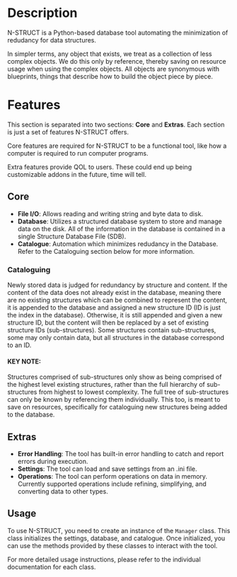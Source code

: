 # Description
N-STRUCT is a Python-based database tool automating the minimization of redudancy for data structures.

In simpler terms, any object that exists, we treat as a collection of less complex objects. We do this only by reference, thereby saving on resource usage when using the complex objects. All objects are synonymous with blueprints, things that describe how to build the object piece by piece.

# Features
This section is separated into two sections: **Core** and **Extras**. Each section is just a set of features N-STRUCT offers.

Core features are required for N-STRUCT to be a functional tool, like how a computer is required to run computer programs.

Extra features provide QOL to users. These could end up being customizable addons in the future, time will tell.

## Core
- **File I/O**: Allows reading and writing string and byte data to disk.
- **Database**: Utilizes a structured database system to store and manage data on the disk. All of the information in the database is contained in a single Structure Database File (SDB).
- **Catalogue**: Automation which minimizes redudancy in the Database. Refer to the Cataloguing section below for more information.

### Cataloguing
Newly stored data is judged for redundancy by structure and content. If the content of the data does not already exist in the database, meaning there are no existing structures which can be combined to represent the content, it is appended to the database and assigned a new structure ID (ID is just the index in the database). Otherwise, it is still appended and given a new structure ID, but the content will then be replaced by a set of existing structure IDs (sub-structures). Some structures contain sub-structures, some may only contain data, but all structures in the database correspond to an ID.

#### **KEY NOTE**:
Structures comprised of sub-structures only show as being comprised of the highest level existing structures, rather than the full hierarchy of sub-structures from highest to lowest complexity. The full tree of sub-structures can only be known by referencing them individually. This too, is meant to save on resources, specifically for cataloguing new structures being added to the database.

## Extras
- **Error Handling**: The tool has built-in error handling to catch and report errors during execution.
- **Settings**: The tool can load and save settings from an .ini file.
- **Operations**: The tool can perform operations on data in memory. Currently supported operations include refining, simplifying, and converting data to other types.

## Usage
To use N-STRUCT, you need to create an instance of the `Manager` class. This class initializes the settings, database, and catalogue. Once initialized, you can use the methods provided by these classes to interact with the tool.

For more detailed usage instructions, please refer to the individual documentation for each class.
